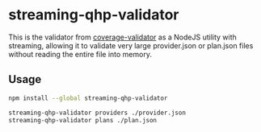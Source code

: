 # streaming-qhp-validator

This is the validator from [coverage-validator](https://github.com/adhocteam/coverage-validator) as a NodeJS utility with streaming, allowing it to validate very large provider.json or plan.json files without reading the entire file into memory.

## Usage

```bash
npm install --global streaming-qhp-validator

streaming-qhp-validator providers ./provider.json
streaming-qhp-validator plans ./plan.json
```
